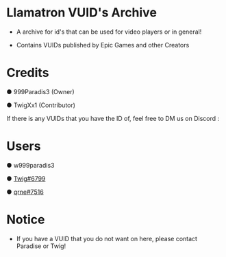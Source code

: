 # Llamatron VUID's Archive
- A archive for id's that can be used for video players or in general!

- Contains VUIDs published by Epic Games and other Creators

# Credits
● 999Paradis3 (Owner)

● TwigXx1 (Contributor)

If there is any VUIDs that you have the ID of, feel free to DM us on Discord : 

# Users
● w999paradis3

● [Twig#6799](https://discord.com/users/655453710373355553)

● [qrne#7516](https://discord.com/users/495233069234651146)

# Notice

- If you have a VUID that you do not want on here, please contact Paradise or Twig!
